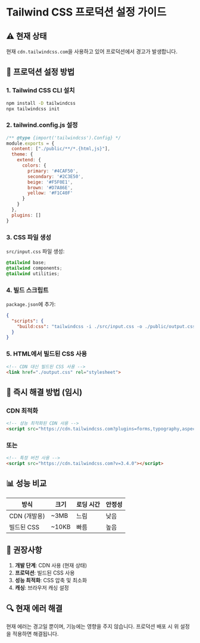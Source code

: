# Tailwind CSS 프로덕션 설정 가이드

## ⚠️ 현재 상태
현재 `cdn.tailwindcss.com`을 사용하고 있어 프로덕션에서 경고가 발생합니다.

## 🚀 프로덕션 설정 방법

### 1. Tailwind CSS CLI 설치
```bash
npm install -D tailwindcss
npx tailwindcss init
```

### 2. tailwind.config.js 설정
```javascript
/** @type {import('tailwindcss').Config} */
module.exports = {
  content: ["./public/**/*.{html,js}"],
  theme: {
    extend: {
      colors: {
        primary: '#4CAF50',
        secondary: '#2C3E50',
        beige: '#F5F0E1',
        brown: '#D7A86E',
        yellow: '#F1C40F'
      }
    }
  },
  plugins: []
}
```

### 3. CSS 파일 생성
`src/input.css` 파일 생성:
```css
@tailwind base;
@tailwind components;
@tailwind utilities;
```

### 4. 빌드 스크립트
`package.json`에 추가:
```json
{
  "scripts": {
    "build:css": "tailwindcss -i ./src/input.css -o ./public/output.css --watch"
  }
}
```

### 5. HTML에서 빌드된 CSS 사용
```html
<!-- CDN 대신 빌드된 CSS 사용 -->
<link href="./output.css" rel="stylesheet">
```

## 🔧 즉시 해결 방법 (임시)

### CDN 최적화
```html
<!-- 성능 최적화된 CDN 사용 -->
<script src="https://cdn.tailwindcss.com?plugins=forms,typography,aspect-ratio"></script>
```

### 또는
```html
<!-- 특정 버전 사용 -->
<script src="https://cdn.tailwindcss.com?v=3.4.0"></script>
```

## 📊 성능 비교

| 방식 | 크기 | 로딩 시간 | 안정성 |
|------|------|-----------|--------|
| CDN (개발용) | ~3MB | 느림 | 낮음 |
| 빌드된 CSS | ~10KB | 빠름 | 높음 |

## 🎯 권장사항

1. **개발 단계**: CDN 사용 (현재 상태)
2. **프로덕션**: 빌드된 CSS 사용
3. **성능 최적화**: CSS 압축 및 최소화
4. **캐싱**: 브라우저 캐싱 설정

## 🔍 현재 에러 해결

현재 에러는 경고일 뿐이며, 기능에는 영향을 주지 않습니다.
프로덕션 배포 시 위 설정을 적용하면 해결됩니다. 
